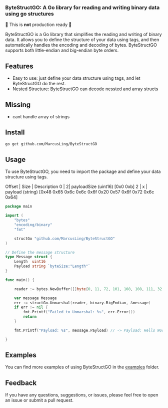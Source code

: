 ### ByteStructGO: A Go library for reading and writing binary data using go structures
:construction: This is **not** production ready :construction:

ByteStructGO is a Go library that simplifies the reading and writing of binary data. It allows you to define the structure of your data using tags, and then automatically handles the encoding and decoding of bytes. ByteStructGO supports both little-endian and big-endian byte orders.

## Features
-  Easy to use: just define your data structure using tags, and let ByteStructGO do the rest.
-  Nested Structure: ByteStructGO can decode nessted and array structs

## Missing
- cant handle array of strings


## Install

```sh
go get github.com/MarcusLing/ByteStructGO
```

## Usage

To use ByteStructGO, you need to import the package and define your data structure using tags.


Offset |  Size	| Description
0 | 2|  payloadSize (uint16) [0x0 0xb]
2 | x |  payload (string) [0x48 0x65 0x6c 0x6c 0x6f 0x20 0x57 0x6f 0x72 0x6c 0x64]


```go
package main

import (
	"bytes"
	"encoding/binary"
	"fmt"

	structGo "github.com/MarcusLing/ByteStructGO"
)

// Define the message structure
type Message struct {
	Length  uint16 
	Payload string `byteSize:"Length"`
}

func main() {

	reader := bytes.NewBuffer([]byte{0, 11, 72, 101, 108, 108, 111, 32, 87, 111, 114, 108, 100})

	var message Message
	err := structGo.Unmarshal(reader, binary.BigEndian, &message)
	if err != nil {
		fmt.Printf("Failed to Unmarshal: %s", err.Error())
		return
	}

	fmt.Printf("Payload: %s", message.Payload) // -> Payload: Hello World

}

```




## Examples
You can find more examples of using ByteStructGO in the [examples] folder.


## Feedback
If you have any questions, suggestions, or issues, please feel free to open an issue or submit a pull request.




<!-- MARKDOWN LINKS & IMAGES -->
<!-- https://www.markdownguide.org/basic-syntax/#reference-style-links -->


[examples]:https://github.com/MarcusLing/ByteStructGO/tree/main/examples
